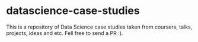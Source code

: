 # datascience-case-studies
This is a repository of Data Science case studies taken from coursers, talks, projects, ideas and etc. Fell free to send a PR :).
